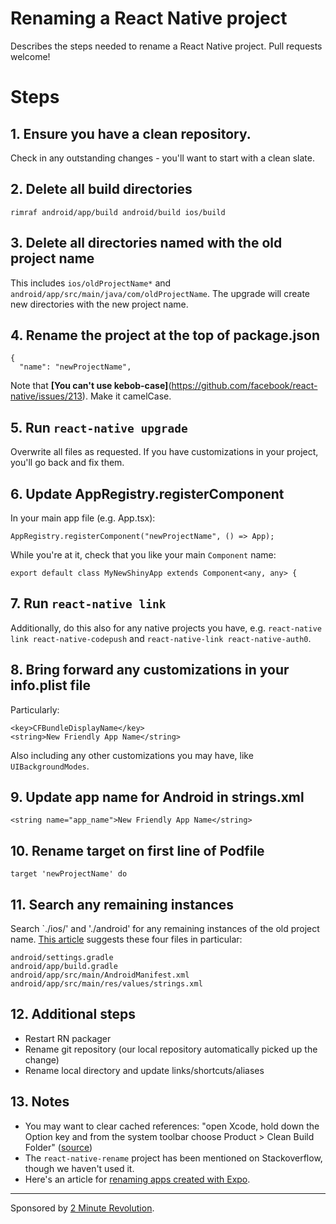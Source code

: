 # Renaming a React Native project
Describes the steps needed to rename a React Native project.  Pull requests welcome!

# Steps

## 1. Ensure you have a clean repository.

Check in any outstanding changes - you'll want to start with a clean slate.

## 2. Delete all build directories

`rimraf android/app/build android/build ios/build`

## 3. Delete all directories named with the old project name

This includes `ios/oldProjectName*` and `android/app/src/main/java/com/oldProjectName`.  The upgrade will create new directories with the new project name.

## 4. Rename the project at the top of package.json

    {
      "name": "newProjectName",

Note that **[You can't use kebob-case]**(https://github.com/facebook/react-native/issues/213).  Make it camelCase.

## 5. Run `react-native upgrade`

Overwrite all files as requested.  If you have customizations in your project, you'll go back and fix them.

## 6. Update AppRegistry.registerComponent

In your main app file (e.g. App.tsx):

`AppRegistry.registerComponent("newProjectName", () => App);`

While you're at it, check that you like your main `Component` name:

    export default class MyNewShinyApp extends Component<any, any> {

## 7. Run `react-native link`

Additionally, do this also for any native projects you have, e.g. `react-native link react-native-codepush` and `react-native-link react-native-auth0`.

## 8. Bring forward any customizations in your info.plist file

Particularly:

    <key>CFBundleDisplayName</key>
    <string>New Friendly App Name</string>

Also including any other customizations you may have, like `UIBackgroundModes`.

## 9. Update app name for Android in strings.xml

    <string name="app_name">New Friendly App Name</string>

## 10. Rename target on first line of Podfile

    target 'newProjectName' do

## 11. Search any remaining instances

Search `./ios/' and './android' for any remaining instances of the old project name.  [This article](http://blog.tylerbuchea.com/renaming-a-react-native-project/) suggests these four files in particular:

    android/settings.gradle  
    android/app/build.gradle  
    android/app/src/main/AndroidManifest.xml  
    android/app/src/main/res/values/strings.xml

## 12. Additional steps

- Restart RN packager
- Rename git repository (our local repository automatically picked up the change)
- Rename local directory and update links/shortcuts/aliases

## 13. Notes

- You may want to clear cached references: "open Xcode, hold down the Option key and from the system toolbar choose Product > Clean Build Folder" ([source](http://blog.tylerbuchea.com/renaming-a-react-native-project/))
- The `react-native-rename` project has been mentioned on Stackoverflow, though we haven't used it.
- Here's an article for [renaming apps created with Expo](https://medium.com/the-react-native-log/how-to-rename-a-react-native-app-dafd92161c35).

---

Sponsored by [2 Minute Revolution](https://2minute.fit).
